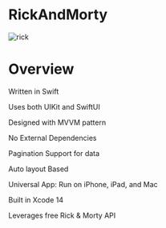 # RickAndMorty



![rick](https://github.com/user-attachments/assets/e7bb6c4e-45f1-45b1-b464-c5c23f2ba28e)



 # Overview


Written in Swift

Uses both UIKit and SwiftUI

Designed with MVVM pattern

No External Dependencies

Pagination Support for data

Auto layout Based

Universal App: Run on iPhone, iPad, and Mac

Built in Xcode 14

Leverages free Rick & Morty API


